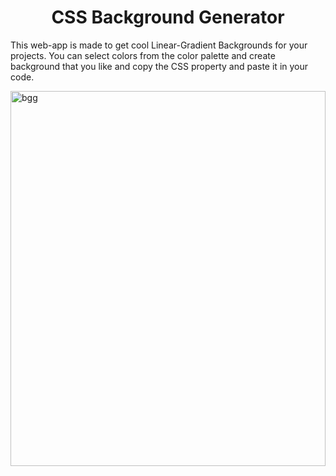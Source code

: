 <h1 style="text-align:center">CSS Background Generator</h1>

This web-app is made to get cool Linear-Gradient Backgrounds for your projects. 
You can select colors from the color palette and create background that you like and copy the CSS property and paste it in your code.

<img width="100%" height="600" alt="bgg" src="https://user-images.githubusercontent.com/63785428/145206818-ffff7770-4816-4b09-b0db-f5fc582a7935.PNG">
